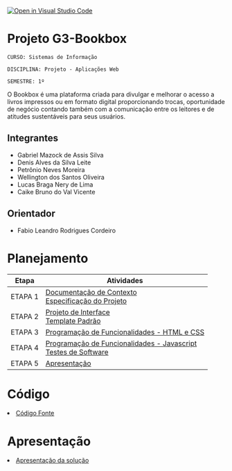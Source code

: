 [![Open in Visual Studio Code](https://classroom.github.com/assets/open-in-vscode-c66648af7eb3fe8bc4f294546bfd86ef473780cde1dea487d3c4ff354943c9ae.svg)](https://classroom.github.com/online_ide?assignment_repo_id=8358411&assignment_repo_type=AssignmentRepo)
# Projeto G3-Bookbox

`CURSO: Sistemas de Informação`

`DISCIPLINA: Projeto - Aplicações Web`

`SEMESTRE: 1º`

O Bookbox é uma plataforma criada para divulgar e melhorar o acesso a livros impressos ou em formato digital proporcionando trocas, oportunidade de negócio contando também com a comunicação entre os leitores e de atitudes sustentáveis para seus usuários.  

## Integrantes

* Gabriel Mazock de Assis Silva
* Denis Alves da Silva Leite
* Petrônio Neves Moreira
* Wellington dos Santos Oliveira
* Lucas Braga Nery de Lima
* Caike Bruno do Val Vicente

## Orientador

* Fabio Leandro Rodrigues Cordeiro

# Planejamento

| Etapa         | Atividades |
|  :----:   | ----------- |
| ETAPA 1         |[Documentação de Contexto](docs/context.md) <br> [Especificação do Projeto](docs/especification.md) |
| ETAPA 2         |[Projeto de Interface](docs/interface.md) <br> [Template Padrão](docs/template.md) |
| ETAPA 3         |[Programação de Funcionalidades - HTML e CSS](docs/development.md) |
| ETAPA 4        |[Programação de Funcionalidades - Javascript](docs/development.md) <br> [Testes de Software ](docs/tests.md) |
| ETAPA 5         | [Apresentação](presentation/README.md) |

# Código

<li><a href="src/README.md"> Código Fonte</a></li>

# Apresentação

<li><a href="presentation/README.md"> Apresentação da solução</a></li>
